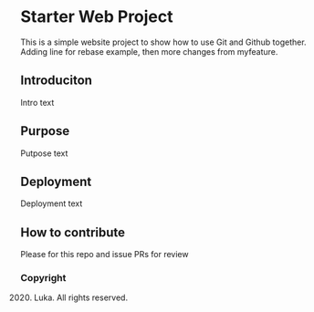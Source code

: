 # Starter Web Project

This is a simple website project to show how to use Git and Github together.
Adding line for rebase example, then more changes from myfeature.

## Introduciton

Intro text

## Purpose

Putpose text

## Deployment

Deployment text

## How to contribute

Please for this repo and issue PRs for review

### Copyright
2020. Luka. All rights reserved.